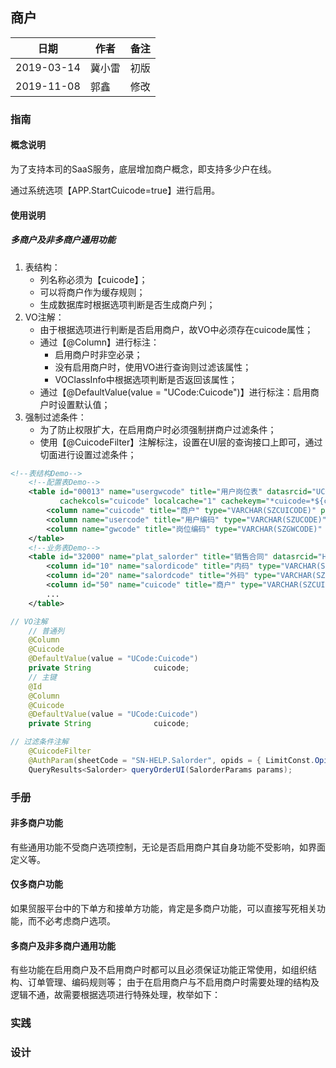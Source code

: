 ## 商户

|日期|作者|备注|
|------|------|------|
|2019-03-14|冀小雷|初版|
|2019-11-08|郭鑫|修改|

### 指南

#### 概念说明


为了支持本司的SaaS服务，底层增加商户概念，即支持多少户在线。

通过系统选项【APP.StartCuicode=true】进行启用。

#### 使用说明

##### 多商户及非多商户通用功能

1. 表结构：
	* 列名称必须为【cuicode】；
	* 可以将商户作为缓存规则；
	* 生成数据库时根据选项判断是否生成商户列；
1. VO注解：
	* 由于根据选项进行判断是否启用商户，故VO中必须存在cuicode属性；
	* 通过【@Column】进行标注：
		* 启用商户时非空必录；
		* 没有启用商户时，使用VO进行查询则过滤该属性；
		* VOClassInfo中根据选项判断是否返回该属性；
	* 通过【@DefaultValue(value = "UCode:Cuicode")】进行标注：启用商户时设置默认值；
1. 强制过滤条件：
	* 为了防止权限扩大，在启用商户时必须强制拼商户过滤条件；
	* 使用【@CuicodeFilter】注解标注，设置在UI层的查询接口上即可，通过切面进行设置过滤条件；

```xml
<!--表结构Demo-->
	<!--配置表Demo-->
    <table id="00013" name="usergwcode" title="用户岗位表" datasrcid="UCODECFG"
           cachekcols="cuicode" localcache="1" cachekeym="*cuicode=*${cuicode}*" storegrp="SNSYSDATA_TBS">
        <column name="cuicode" title="商户" type="VARCHAR(SZCUICODE)" primkey="true"/>
        <column name="usercode" title="用户编码" type="VARCHAR(SZUCODE)" primkey="true"/>
        <column name="gwcode" title="岗位编码" type="VARCHAR(SZGWCODE)" primkey="true"/>
    </table>
    <!--业务表Demo-->
    <table id="32000" name="plat_salorder" title="销售合同" datasrcid="HELP" datasrcid2="HELP_VB" storegrp="ORD_TBS">
		<column id="10" name="salordicode" title="内码" type="VARCHAR(SZIBILL)" primkey="true" />
		<column id="20" name="salordcode" title="外码" type="VARCHAR(SZNBILL)" notnull="true" />
		<column id="50" name="cuicode" title="商户" type="VARCHAR(SZCUICODE)" notnull="true"/>
		...
	</table>
```

```java
// VO注解
	// 普通列
	@Column
	@Cuicode
	@DefaultValue(value = "UCode:Cuicode")
	private String				cuicode;
	// 主键
	@Id
	@Column
	@Cuicode
	@DefaultValue(value = "UCode:Cuicode")
	private String				cuicode;
```

```java
// 过滤条件注解
	@CuicodeFilter
	@AuthParam(sheetCode = "SN-HELP.Salorder", opids = { LimitConst.Opid_C, LimitConst.Opid_R })
	QueryResults<Salorder> queryOrderUI(SalorderParams params);
```

### 手册

#### 非多商户功能

有些通用功能不受商户选项控制，无论是否启用商户其自身功能不受影响，如界面定义等。

#### 仅多商户功能

如果贸服平台中的下单方和接单方功能，肯定是多商户功能，可以直接写死相关功能，而不必考虑商户选项。

#### 多商户及非多商户通用功能

有些功能在启用商户及不启用商户时都可以且必须保证功能正常使用，如组织结构、订单管理、编码规则等；
由于在启用商户与不启用商户时需要处理的结构及逻辑不通，故需要根据选项进行特殊处理，枚举如下：

### 实践

### 设计

